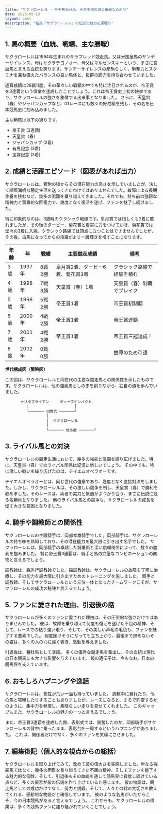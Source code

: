 ```yaml
---
title: "サクラローレル - 帝王賞三冠馬、その不屈の魂と華麗なる走り"
date: 2025-08-19
layout: post
description: "名馬『サクラローレル』の伝説と魅力を深堀り"
---
```


## 1. 馬の概要（血統、戦績、主な勝鞍）

サクラローレルは1994年生まれのサラブレッド競走馬。父は米国産馬のサンデーサイレンス、母はサクラチヨノオー、母父はマルゼンスキーという、まさに良血馬と言える血統を誇ります。サンデーサイレンスの産駒らしく、瞬発力とスタミナを兼ね備えたバランスの良い馬体と、抜群の脚力を持ち合わせていました。

通算成績は28戦11勝。その華々しい戦績の中でも特に注目されるのが、帝王賞を3連覇という偉業を達成したことでしょう。これは帝王賞史上初の快挙であり、サクラローレルの強さを象徴する出来事となりました。  さらに、天皇賞（春）やジャパンカップなど、G1レースにも数々の好成績を残し、その名を日本競馬史に刻み込みました。

主な勝鞍は以下の通りです。

* 帝王賞 (3連覇)
* 天皇賞（春）
* ジャパンカップ (2着)
* 有馬記念 (3着)
* 宝塚記念 (3着)


## 2. 成績と活躍エピソード（図表があれば出力）

サクラローレルは、若駒の頃からその潜在能力の高さを示していましたが、決して順風満帆な競走生活を送ってきたわけではありませんでした。故障による長期休養を挟むなど、幾多の困難を乗り越えてきました。それでも、持ち前の強靭な精神力と驚異的な回復力で、幾度となく復活を遂げ、ファンを魅了し続けました。

特に印象的なのは、3歳時のクラシック戦線です。皐月賞では惜しくも2着に敗れましたが、その後のダービー、菊花賞と着実に力をつけていき、菊花賞では堂々の3着に入線。クラシック路線では頂点に立つことはできませんでしたが、その後、古馬になってからの活躍がより一層輝きを増すことになります。

| 年齢 | 年 | 戦績 | 主要競走成績 | 備考 |
|---|---|---|---|---|
| 3歳 | 1997年 | 8戦2勝 | 皐月賞2着、ダービー6着、菊花賞3着 | クラシック路線で経験を積む |
| 4歳 | 1998年 | 7戦3勝 | 天皇賞（春）1着 | 天皇賞（春）制覇でブレイク |
| 5歳 | 1999年 | 5戦2勝 | 帝王賞1着 | 帝王賞初制覇 |
| 6歳 | 2000年 | 4戦2勝 | 帝王賞1着 | 帝王賞連覇 |
| 7歳 | 2001年 | 4戦2勝 | 帝王賞1着 | 帝王賞三冠達成！ |
| 8歳 | 2002年 | 0戦0勝 |  | 故障のため引退 |


**世代構成図（簡略図）**

この図は、サクラローレルと同世代の主要な競走馬との関係性を示したものです。サクラローレルは、他の強豪馬としのぎを削りながら、独自の道を歩んでいました。

```
       ナリタブライアン     ディープインパクト
          │                     │
          └─────── 同世代 ───────┘
                   │
                   │  サクラローレル
                   │
                   └─────── 他多数 ───────┘
```


## 3. ライバル馬との対決

サクラローレルの競走生活において、幾多の強豪と激闘を繰り広げました。特に、天皇賞（春）でのライバル関係は記憶に新しいでしょう。  その中でも、特に激しい戦いを繰り広げたのは、テイエムオペラオーです。

テイエムオペラオーとは、同じ世代の強豪であり、幾度となく直接対決をしました。しかし、サクラローレルは、その激しい競争を制し、天皇賞（春）で勝利を収めました。そのレースは、両者の実力と気迫がぶつかり合う、まさに伝説に残る名勝負となりました。  他のライバル馬との競争も、サクラローレルの成長を促す大きな要因となりました。


## 4. 騎手や調教師との関係性

サクラローレルの主戦騎手は、岡部幸雄騎手でした。岡部騎手は、サクラローレルの持ち味を熟知しており、その潜在能力を最大限に引き出す名手でした。  サクラローレルは、岡部騎手の卓越した騎乗術と深い信頼関係によって、数々の勝利を掴みました。  特に帝王賞3連覇は、騎手と馬の完璧なコンビネーションの賜物と言えるでしょう。

調教師は、森秀行調教師でした。森調教師は、サクラローレルの故障を丁寧に治療し、その能力を最大限に引き出すためのトレーニングを施しました。  騎手と調教師、そしてサクラローレルという三位一体となったチームワークこそが、サクラローレルの成功の秘訣と言えるでしょう。


## 5. ファンに愛された理由、引退後の話

サクラローレルが多くのファンに愛された理由は、その圧倒的な強さだけではありませんでした。  彼は、故障を乗り越えて何度も復活を遂げた不屈の精神、そして、レースでの粘り強い走り、そして、その美しい芦毛の毛色も、ファンを魅了する要素でした。  何度挫けそうになっても立ち上がり、最後まで諦めないその姿は、多くの人の心に深く響き、感動を与えました。

引退後は、種牡馬として活躍。  多くの優秀な競走馬を輩出し、その血統は現代の日本競馬にも大きな影響を与えています。  彼の遺伝子は、今もなお、日本の競馬界を支えています。


## 6. おもしろハプニングや逸話

サクラローレルは、気性が荒い一面も持っていました。  調教中に暴れたり、他の馬と喧嘩したりすることもありましたが、レースになると、まるで豹変するかのように、集中力を発揮し、素晴らしい走りを見せてくれました。  このギャップもまた、サクラローレルの魅力の一つと言えるでしょう。

また、帝王賞3連覇を達成した際、表彰式では、興奮したのか、岡部騎手がサクラローレルの背中に乗ったまま、表彰台を一周するというハプニングがありました。  これは、関係者だけでなく、多くのファンを笑顔にさせました。


## 7. 編集後記（個人的な視点からの総括）

サクラローレルを取り上げてみて、改めて彼の偉大さを実感しました。単なる強豪馬ではなく、幾多の困難を乗り越えてきた不屈の精神、そしてファンを魅了する魅力的な個性、そして、引退後もその血統を通して競馬界に貢献し続けている点など、多くの要素が彼の伝説を作り上げていると感じます。  彼の物語は、競走馬としての成功だけでなく、努力と挑戦、そして、人々との絆の大切さを教えてくれる、感動的な物語だと確信しています。  彼のような名馬がいたからこそ、今の日本競馬があると言えるでしょう。  これからも、サクラローレルの偉業は、多くの競馬ファンに語り継がれていくことでしょう。
